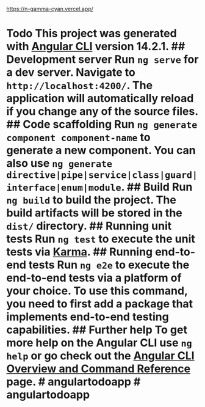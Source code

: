 https://n-gamma-cyan.vercel.app/

# Todo This project was generated with [Angular CLI](https://github.com/angular/angular-cli) version 14.2.1. ## Development server Run `ng serve` for a dev server. Navigate to `http://localhost:4200/`. The application will automatically reload if you change any of the source files. ## Code scaffolding Run `ng generate component component-name` to generate a new component. You can also use `ng generate directive|pipe|service|class|guard|interface|enum|module`. ## Build Run `ng build` to build the project. The build artifacts will be stored in the `dist/` directory. ## Running unit tests Run `ng test` to execute the unit tests via [Karma](https://karma-runner.github.io). ## Running end-to-end tests Run `ng e2e` to execute the end-to-end tests via a platform of your choice. To use this command, you need to first add a package that implements end-to-end testing capabilities. ## Further help To get more help on the Angular CLI use `ng help` or go check out the [Angular CLI Overview and Command Reference](https://angular.io/cli) page. # angulartodoapp # angulartodoapp


